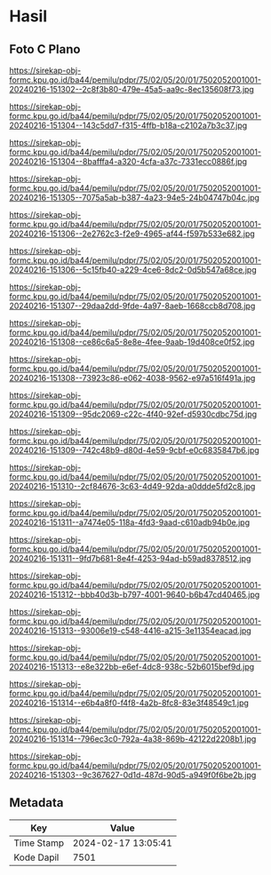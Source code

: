 # Hasil

## Foto C Plano

https://sirekap-obj-formc.kpu.go.id/ba44/pemilu/pdpr/75/02/05/20/01/7502052001001-20240216-151302--2c8f3b80-479e-45a5-aa9c-8ec135608f73.jpg

https://sirekap-obj-formc.kpu.go.id/ba44/pemilu/pdpr/75/02/05/20/01/7502052001001-20240216-151304--143c5dd7-f315-4ffb-b18a-c2102a7b3c37.jpg

https://sirekap-obj-formc.kpu.go.id/ba44/pemilu/pdpr/75/02/05/20/01/7502052001001-20240216-151304--8bafffa4-a320-4cfa-a37c-7331ecc0886f.jpg

https://sirekap-obj-formc.kpu.go.id/ba44/pemilu/pdpr/75/02/05/20/01/7502052001001-20240216-151305--7075a5ab-b387-4a23-94e5-24b04747b04c.jpg

https://sirekap-obj-formc.kpu.go.id/ba44/pemilu/pdpr/75/02/05/20/01/7502052001001-20240216-151306--2e2762c3-f2e9-4965-af44-f597b533e682.jpg

https://sirekap-obj-formc.kpu.go.id/ba44/pemilu/pdpr/75/02/05/20/01/7502052001001-20240216-151306--5c15fb40-a229-4ce6-8dc2-0d5b547a68ce.jpg

https://sirekap-obj-formc.kpu.go.id/ba44/pemilu/pdpr/75/02/05/20/01/7502052001001-20240216-151307--29daa2dd-9fde-4a97-8aeb-1668ccb8d708.jpg

https://sirekap-obj-formc.kpu.go.id/ba44/pemilu/pdpr/75/02/05/20/01/7502052001001-20240216-151308--ce86c6a5-8e8e-4fee-9aab-19d408ce0f52.jpg

https://sirekap-obj-formc.kpu.go.id/ba44/pemilu/pdpr/75/02/05/20/01/7502052001001-20240216-151308--73923c86-e062-4038-9562-e97a516f491a.jpg

https://sirekap-obj-formc.kpu.go.id/ba44/pemilu/pdpr/75/02/05/20/01/7502052001001-20240216-151309--95dc2069-c22c-4f40-92ef-d5930cdbc75d.jpg

https://sirekap-obj-formc.kpu.go.id/ba44/pemilu/pdpr/75/02/05/20/01/7502052001001-20240216-151309--742c48b9-d80d-4e59-9cbf-e0c6835847b6.jpg

https://sirekap-obj-formc.kpu.go.id/ba44/pemilu/pdpr/75/02/05/20/01/7502052001001-20240216-151310--2cf84676-3c63-4d49-92da-a0ddde5fd2c8.jpg

https://sirekap-obj-formc.kpu.go.id/ba44/pemilu/pdpr/75/02/05/20/01/7502052001001-20240216-151311--a7474e05-118a-4fd3-9aad-c610adb94b0e.jpg

https://sirekap-obj-formc.kpu.go.id/ba44/pemilu/pdpr/75/02/05/20/01/7502052001001-20240216-151311--9fd7b681-8e4f-4253-94ad-b59ad8378512.jpg

https://sirekap-obj-formc.kpu.go.id/ba44/pemilu/pdpr/75/02/05/20/01/7502052001001-20240216-151312--bbb40d3b-b797-4001-9640-b6b47cd40465.jpg

https://sirekap-obj-formc.kpu.go.id/ba44/pemilu/pdpr/75/02/05/20/01/7502052001001-20240216-151313--93006e19-c548-4416-a215-3e11354eacad.jpg

https://sirekap-obj-formc.kpu.go.id/ba44/pemilu/pdpr/75/02/05/20/01/7502052001001-20240216-151313--e8e322bb-e6ef-4dc8-938c-52b6015bef9d.jpg

https://sirekap-obj-formc.kpu.go.id/ba44/pemilu/pdpr/75/02/05/20/01/7502052001001-20240216-151314--e6b4a8f0-f4f8-4a2b-8fc8-83e3f48549c1.jpg

https://sirekap-obj-formc.kpu.go.id/ba44/pemilu/pdpr/75/02/05/20/01/7502052001001-20240216-151314--796ec3c0-792a-4a38-869b-42122d2208b1.jpg

https://sirekap-obj-formc.kpu.go.id/ba44/pemilu/pdpr/75/02/05/20/01/7502052001001-20240216-151303--9c367627-0d1d-487d-90d5-a949f0f6be2b.jpg


## Metadata

| Key        | Value               |
| ---------- | ------------------- |
| Time Stamp | 2024-02-17 13:05:41 |
| Kode Dapil | 7501                |



